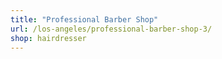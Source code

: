 ```yaml
---
title: "Professional Barber Shop"
url: /los-angeles/professional-barber-shop-3/
shop: hairdresser
---
```

